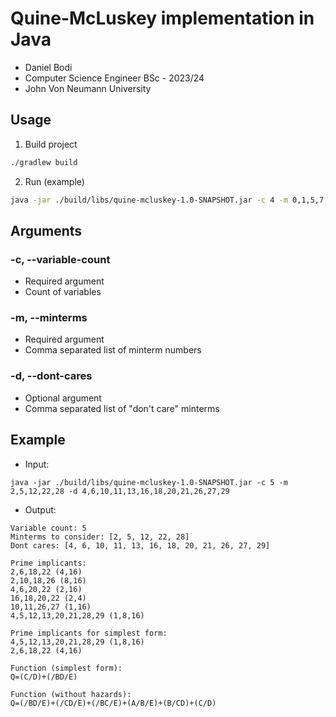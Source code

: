 # Quine-McLuskey implementation in Java
- Daniel Bodi
- Computer Science Engineer BSc - 2023/24
- John Von Neumann University

## Usage
1. Build project
```bash
./gradlew build
```
2. Run (example)
```bash
java -jar ./build/libs/quine-mcluskey-1.0-SNAPSHOT.jar -c 4 -m 0,1,5,7,8,10,14,15
```

## Arguments
### -c, --variable-count
- Required argument
- Count of variables
### -m, --minterms
- Required argument
- Comma separated list of minterm numbers
### -d, --dont-cares
- Optional argument
- Comma separated list of "don't care" minterms

## Example
- Input:
```
java -jar ./build/libs/quine-mcluskey-1.0-SNAPSHOT.jar -c 5 -m 2,5,12,22,28 -d 4,6,10,11,13,16,18,20,21,26,27,29
```
- Output:
```
Variable count: 5
Minterms to consider: [2, 5, 12, 22, 28]
Dont cares: [4, 6, 10, 11, 13, 16, 18, 20, 21, 26, 27, 29]

Prime implicants:
2,6,18,22 (4,16)
2,10,18,26 (8,16)
4,6,20,22 (2,16)
16,18,20,22 (2,4)
10,11,26,27 (1,16)
4,5,12,13,20,21,28,29 (1,8,16)

Prime implicants for simplest form:
4,5,12,13,20,21,28,29 (1,8,16)
2,6,18,22 (4,16)

Function (simplest form):
Q=(C/D)+(/BD/E)

Function (without hazards):
Q=(/BD/E)+(/CD/E)+(/BC/E)+(A/B/E)+(B/CD)+(C/D)
```